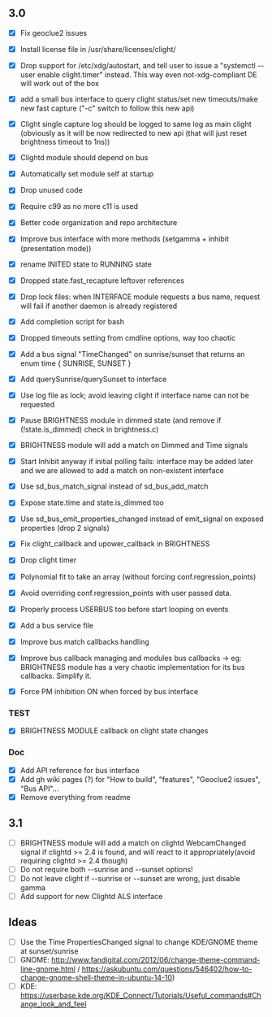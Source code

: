 ## 3.0
- [x] Fix geoclue2 issues
- [x] Install license file in /usr/share/licenses/clight/
- [x] Drop support for /etc/xdg/autostart, and tell user to issue a "systemctl --user enable clight.timer" instead. This way even not-xdg-compliant DE will work out of the box
- [x] add a small bus interface to query clight status/set new timeouts/make new fast capture ("-c" switch to follow this new api)
- [x] Clight single capture log should be logged to same log as main clight (obviously as it will be now redirected to new api (that will just reset brightness timeout to 1ns))
- [x] Clightd module should depend on bus
- [x] Automatically set module self at startup
- [x] Drop unused code
- [x] Require c99 as no more c11 is used
- [x] Better code organization and repo architecture

- [x] Improve bus interface with more methods (setgamma + inhibit (presentation mode))
- [x] rename INITED state to RUNNING state
- [x] Dropped state.fast_recapture leftover references
- [x] Drop lock files: when INTERFACE module requests a bus name, request will fail if another daemon is already registered
- [x] Add completion script for bash
- [x] Dropped timeouts setting from cmdline options, way too chaotic
- [x] Add a bus signal "TimeChanged" on sunrise/sunset that returns an enum time { SUNRISE, SUNSET }
- [x] Add querySunrise/querySunset to interface
- [x] Use log file as lock; avoid leaving clight if interface name can not be requested
- [x] Pause BRIGHTNESS module in dimmed state (and remove if (!state.is_dimmed) check in brightness.c)
- [x] BRIGHTNESS module will add a match on Dimmed and Time signals
- [x] Start Inhibit anyway if initial polling fails: interface may be added later and we are allowed to add a match on non-existent interface
- [x] Use sd_bus_match_signal instead of sd_bus_add_match
- [x] Expose state.time and state.is_dimmed too
- [x] Use sd_bus_emit_properties_changed instead of emit_signal on exposed properties (drop 2 signals)

- [x] Fix clight_callback and upower_callback in BRIGHTNESS
- [x] Drop clight timer
- [X] Polynomial fit to take an array (without forcing conf.regression_points)
- [x] Avoid overriding conf.regression_points with user passed data.
- [x] Properly process USERBUS too before start looping on events
- [x] Add a bus service file
- [x] Improve bus match callbacks handling

- [x] Improve bus callback managing and modules bus callbacks -> eg: BRIGHTNESS module has a very chaotic implementation for its bus callbacks. Simplify it.

- [x] Force PM inhibition ON when forced by bus interface

### TEST
- [x] BRIGHTNESS MODULE callback on clight state changes

### Doc
- [x] Add API reference for bus interface
- [x] Add gh wiki pages (?) for "How to build", "features", "Geoclue2 issues", "Bus API"...
- [x] Remove everything from readme

## 3.1
- [ ] BRIGHTNESS module will add a match on clightd WebcamChanged signal if clightd >= 2.4 is found, and will react to it appropriately(avoid requiring clightd >= 2.4 though)
- [ ] Do not require both --sunrise and --sunset options!
- [ ] Do not leave clight if --sunrise or --sunset are wrong, just disable gamma
- [ ] Add support for new Clightd ALS interface

## Ideas
- [ ] Use the Time PropertiesChanged signal to change KDE/GNOME theme at sunset/sunrise 
- [ ] GNOME: http://www.fandigital.com/2012/06/change-theme-command-line-gnome.html / https://askubuntu.com/questions/546402/how-to-change-gnome-shell-theme-in-ubuntu-14-10)
- [ ] KDE: https://userbase.kde.org/KDE_Connect/Tutorials/Useful_commands#Change_look_and_feel

